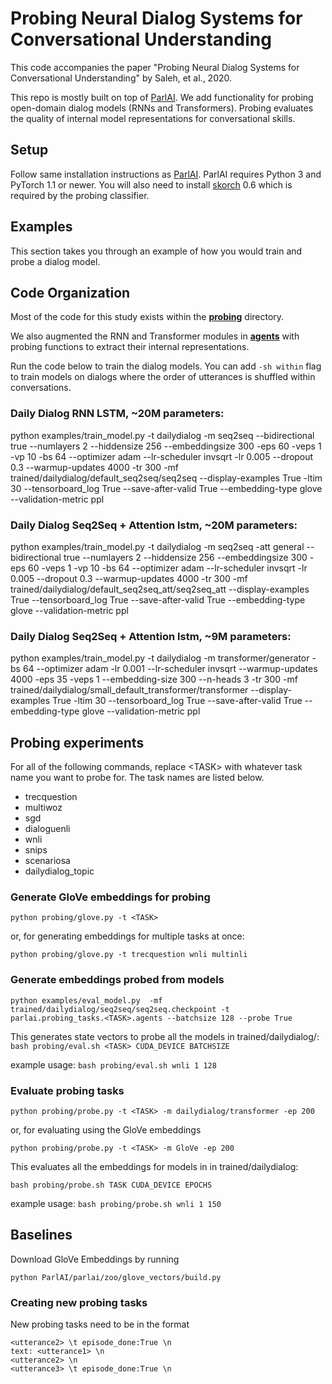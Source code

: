 # Probing Neural Dialog Systems for Conversational Understanding
This code accompanies the paper "Probing Neural Dialog Systems for Conversational Understanding" by Saleh, et al., 2020. 

This repo is mostly built on top of [ParlAI](https://parl.ai/). We add functionality for probing open-domain dialog models (RNNs and Transformers). 
Probing evaluates the quality of internal model representations for conversational skills. 

## Setup

Follow same installation instructions as [ParlAI](https://github.com/facebookresearch/ParlAI/tree/d510bc2e10633d5204e1957a6c98cf30aa1be10d). ParlAI requires Python 3 and PyTorch 1.1 or newer. 
You will also need to install [skorch](https://github.com/skorch-dev/skorch/tree/14f374db158ec7a7f4770a2fa9b02b8016d2d6ff) 0.6 which is required by the probing classifier.  

## Examples

This section takes you through an example of how you would train and probe a dialog model. 



## Code Organization

Most of the code for this study exists within the [**probing**](./probing) directory. 

We also augmented the RNN and Transformer modules in [**agents**](./parlai/agents) with probing functions to extract their internal representations. 
 

Run the code below to train the dialog models. You can add `-sh within` flag to train models on dialogs where the order of utterances is shuffled within conversations. 


### Daily Dialog RNN LSTM, ~20M parameters:
python examples/train_model.py  -t dailydialog -m seq2seq --bidirectional true --numlayers 2 --hiddensize 256 --embeddingsize 300  -eps 60 -veps 1 -vp 10 -bs 64 --optimizer adam --lr-scheduler invsqrt -lr 0.005 --dropout 0.3 --warmup-updates 4000 -tr 300 -mf trained/dailydialog/default_seq2seq/seq2seq --display-examples True -ltim 30 --tensorboard_log True --save-after-valid True --embedding-type glove --validation-metric ppl

### Daily Dialog Seq2Seq + Attention lstm, ~20M parameters:
python examples/train_model.py  -t dailydialog -m seq2seq -att general --bidirectional true --numlayers 2 --hiddensize 256 --embeddingsize 300  -eps 60 -veps 1 -vp 10  -bs 64 --optimizer adam --lr-scheduler invsqrt -lr 0.005 --dropout 0.3 --warmup-updates 4000 -tr 300 -mf trained/dailydialog/default_seq2seq_att/seq2seq_att --display-examples True --tensorboard_log True --save-after-valid True --embedding-type glove --validation-metric ppl

### Daily Dialog Seq2Seq + Attention lstm, ~9M parameters:
python examples/train_model.py -t dailydialog -m transformer/generator -bs 64 --optimizer adam -lr 0.001 --lr-scheduler invsqrt --warmup-updates 4000 -eps 35 -veps 1 --embedding-size 300 --n-heads 3 -tr 300 -mf trained/dailydialog/small_default_transformer/transformer --display-examples True -ltim 30 --tensorboard_log True --save-after-valid True --embedding-type glove --validation-metric ppl

## Probing experiments

For all of the following commands, replace \<TASK\> with whatever task name you want to probe for. The task names are listed below.

* trecquestion
* multiwoz
* sgd
* dialoguenli
* wnli
* snips
* scenariosa
* dailydialog_topic


### Generate GloVe embeddings for probing
```python probing/glove.py -t <TASK>```

or, for generating embeddings for multiple tasks at once:

```python probing/glove.py -t trecquestion wnli multinli```

### Generate embeddings probed from models
```
python examples/eval_model.py  -mf trained/dailydialog/seq2seq/seq2seq.checkpoint -t parlai.probing_tasks.<TASK>.agents --batchsize 128 --probe True
```

This generates state vectors to probe all the models in trained/dailydialog/:
```bash probing/eval.sh <TASK> CUDA_DEVICE BATCHSIZE```

example usage: `bash probing/eval.sh wnli 1 128`

### Evaluate probing tasks

```python probing/probe.py -t <TASK> -m dailydialog/transformer -ep 200```

or, for evaluating using the GloVe embeddings

```python probing/probe.py -t <TASK> -m GloVe -ep 200```

This evaluates all the embeddings for models in in trained/dailydialog:

```bash probing/probe.sh TASK CUDA_DEVICE EPOCHS```

example usage: `bash probing/probe.sh wnli 1 150`


## Baselines
 Download GloVe Embeddings by running 
 
```python ParlAI/parlai/zoo/glove_vectors/build.py```

### Creating new probing tasks
New probing tasks need to be in the format

```text: <utterance1> \n
<utterance2> \t episode_done:True \n  
text: <utterance1> \n
<utterance2> \n
<utterance3> \t episode_done:True \n  
```

